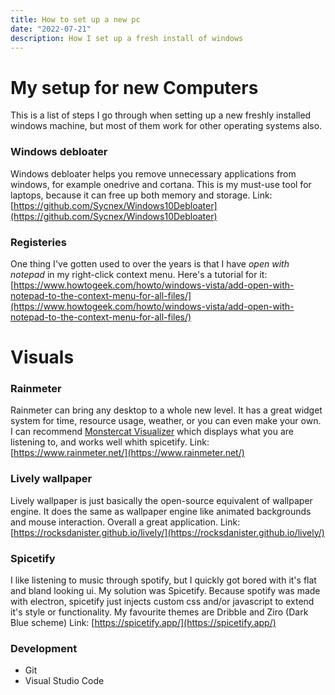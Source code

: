 ```yaml
---
title: How to set up a new pc
date: "2022-07-21"
description: How I set up a fresh install of windows
---
```


# My setup for new Computers
This is a list of steps I go through when setting up a new freshly installed windows machine, but most of them work for other operating systems also.

### Windows debloater
Windows debloater helps you remove unnecessary applications from windows, for example onedrive and cortana. This is my must-use tool for laptops, because it can free up both memory and storage.
Link: [https://github.com/Sycnex/Windows10Debloater](https://github.com/Sycnex/Windows10Debloater)

### Registeries
One thing I've gotten used to over the years is that I have *open with notepad* in my right-click context menu. Here's a tutorial for it: [https://www.howtogeek.com/howto/windows-vista/add-open-with-notepad-to-the-context-menu-for-all-files/](https://www.howtogeek.com/howto/windows-vista/add-open-with-notepad-to-the-context-menu-for-all-files/)

# Visuals

### Rainmeter
Rainmeter can bring any desktop to a whole new level. It has a great widget system for time, resource usage, weather, or you can even make your own. I can recommend [Monstercat Visualizer](https://github.com/marcopixel/Monstercat-Visualizer) which displays what you are listening to, and works well whith spicetify.
Link: [https://www.rainmeter.net/](https://www.rainmeter.net/)

### Lively wallpaper
Lively wallpaper is just basically the open-source equivalent of wallpaper engine. It does the same as wallpaper engine like animated backgrounds and mouse interaction. Overall a great application.
Link: [https://rocksdanister.github.io/lively/](https://rocksdanister.github.io/lively/)

### Spicetify
I like listening to music through spotify, but I quickly got bored with it's flat and bland looking ui. My solution was Spicetify. Because spotify was made with electron, spicetify just injects custom css and/or javascript to extend it's style or functionality. My favourite themes are Dribble and Ziro (Dark Blue scheme)
Link: [https://spicetify.app/](https://spicetify.app/)

### Development
 - Git
 - Visual Studio Code